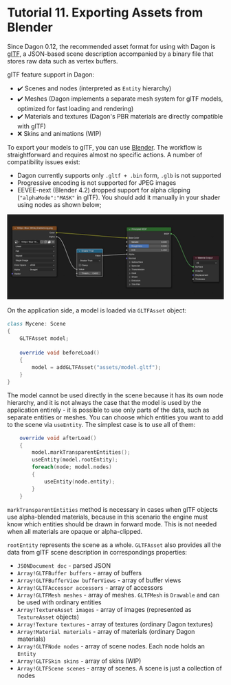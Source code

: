 # Tutorial 11. Exporting Assets from Blender

Since Dagon 0.12, the recommended asset format for using with Dagon is [glTF](https://www.khronos.org/gltf/), a JSON-based scene description accompanied by a binary file that stores raw data such as vertex buffers.

glTF feature support in Dagon:
* ✔️ Scenes and nodes (interpreted as `Entity` hierarchy)
* ✔️ Meshes (Dagon implements a separate mesh system for glTF models, optimized for fast loading and rendering)
* ✔️ Materials and textures (Dagon's PBR materials are directly compatible with glTF)
* ❌ Skins and animations (WIP)

To export your models to glTF, you can use [Blender](https://blender.org/). The workflow is straightforward and requires almost no specific actions. A number of compatibility issues exist:
* Dagon currently supports only `.gltf + .bin` form, `.glb` is not supported
* Progressive encoding is not supported for JPEG images
* EEVEE-next (Blender 4.2) dropped support for alpha clipping (`"alphaMode":"MASK"` in glTF). You should add it manually in your shader using nodes as shown below;

![](https://github.com/gecko0307/dagon/blob/master/doc/tutorials/images/blender_alpha_clipping.jpg?raw=true)

On the application side, a model is loaded via `GLTFAsset` object:

```d
class Mycene: Scene
{
    GLTFAsset model;

    override void beforeLoad()
    {
        model = addGLTFAsset("assets/model.gltf");
    }
}
```

The model cannot be used directly in the scene because it has its own node hierarchy, and it is not always the case that the model is used by the application entirely - it is possible to use only parts of the data, such as separate entities or meshes. You can choose which entities you want to add to the scene via `useEntity`. The simplest case is to use all of them:

```d
    override void afterLoad()
    {
        model.markTransparentEntities();
        useEntity(model.rootEntity);
        foreach(node; model.nodes)
        {
            useEntity(node.entity);
        }
    }
```

`markTransparentEntities` method is necessary in cases when glTF objects use alpha-blended materials, because in this scenario the engine must know which entities should be drawn in forward mode. This is not needed when all materials are opaque or alpha-clipped.

`rootEntity` represents the scene as a whole. `GLTFAsset` also provides all the data from glTF scene description in correspondings properties:

* `JSONDocument doc` - parsed JSON
* `Array!GLTFBuffer buffers` - array of buffers
* `Array!GLTFBufferView bufferViews` - array of buffer views
* `Array!GLTFAccessor accessors` - array of accessors
* `Array!GLTFMesh meshes` - array of meshes. `GLTFMesh` is `Drawable` and can be used with ordinary entities
* `Array!TextureAsset images` - array of images (represented as `TextureAsset` objects)
* `Array!Texture textures` - array of textures (ordinary Dagon textures)
* `Array!Material materials` - array of materials (ordinary Dagon materials)
* `Array!GLTFNode nodes` - array of scene nodes. Each node holds an `Entity`
* `Array!GLTFSkin skins` - array of skins (WIP) 
* `Array!GLTFScene scenes` - array of scenes. A scene is just a collection of nodes
